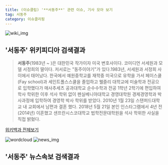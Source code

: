 ```yaml
---
title: (이슈클립) '**서동주**' 관련 이슈, 기사 모아 보기
tag: 서동주
category: 이슈클리핑
---
```

![wiki_img](https://user-images.githubusercontent.com/42597476/44503234-41136a80-a6d0-11e8-9071-6fc6418eafe4.png)
## **'**서동주**'** 위키피디아 검색결과
>**서동주**(1983년 ~ )은 대한민국 작가이자 미국 변호사이다. 코미디언 서세원과 모델 서정희의 딸이다. 저서로는 "동주이야기"가 있다.1983년, 서세원과 서정희 사이에서 태어났다. 한국에서 예원중학교를 재학중 미국으로 유학을 가서 페이스쿨(Fay school)과 세인트폴스스쿨을 졸업하고 웰즐리 대학교에 미술학과 전공으로 입학했다가 매사추세츠 공과대학교 순수수학과 전공 1학년 2학기에 편입하여 학사 학위한 이후 석사 학위 없이 펜실베니아대학교 경영대학원 경제경영학과 박사과정에 입학하여 경영학 박사 학위를 받았다. 2010년 1월 23일 스탠퍼드대학교 내 교회에서 남편과 결혼 했다. 2018년 5월 21일 본인 인스타그램에서 4년 전(2014년) 이혼했고 샌프란시스코대학교 법학전문대학원을 석사 학위한 사실을 직접 밝혔다.

<a href="https://ko.wikipedia.org/wiki/서동주" target="_blank">위키백과 전체보기</a>

![wordcloud](https://s3.ap-northeast-2.amazonaws.com/lyrics101-wordcloud/2018-09-23-1537712140.png)
![news_img](https://user-images.githubusercontent.com/42597476/44507050-1206f400-a6e4-11e8-8d98-7ffbfebb353f.png)
## **'**서동주**'** 뉴스속보 검색결과


